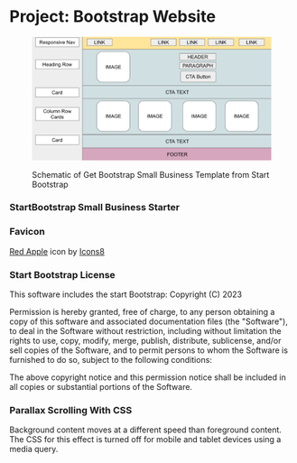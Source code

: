 # Project: Bootstrap Website

<figure><img src="../.gitbook/assets/image (62).png" alt=""><figcaption><p>Schematic of Get Bootstrap Small Business Template from Start Bootstrap</p></figcaption></figure>

### StartBootstrap Small Business Starter

###

### Favicon

[Red Apple](https://icons8.com/icon/tsGqagtVj0Ka/red-apple) icon by [Icons8](https://icons8.com/)

### Start Bootstrap License

This software includes the start Bootstrap: Copyright (C) 2023

Permission is hereby granted, free of charge, to any person obtaining a copy of this software and associated documentation files (the "Software"), to deal in the Software without restriction, including without limitation the rights to use, copy, modify, merge, publish, distribute, sublicense, and/or sell copies of the Software, and to permit persons to whom the Software is furnished to do so, subject to the following conditions:

The above copyright notice and this permission notice shall be included in all copies or substantial portions of the Software.

###

### Parallax Scrolling With CSS



Background content moves at a different speed than foreground content. The CSS for this effect is turned off for mobile and tablet devices using a media query.
